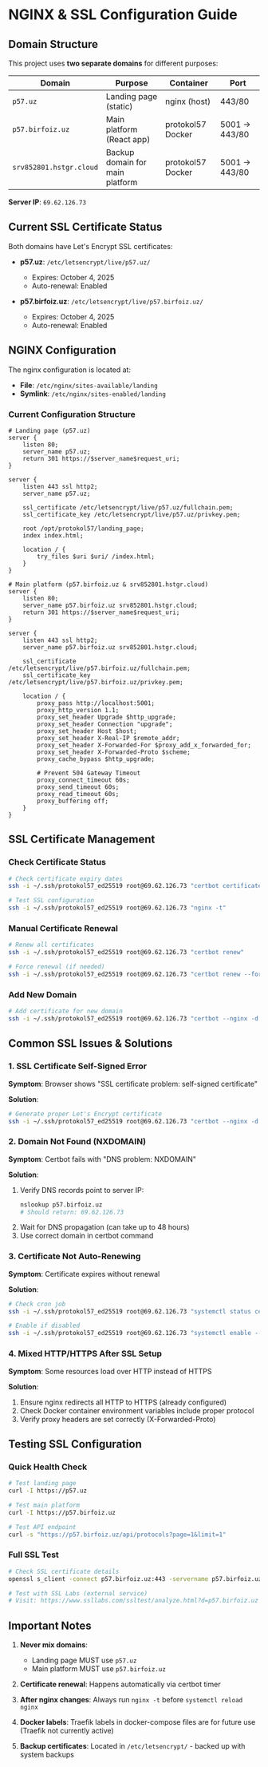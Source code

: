 # NGINX & SSL Configuration Guide

## Domain Structure

This project uses **two separate domains** for different purposes:

| Domain | Purpose | Container | Port |
|--------|---------|-----------|------|
| `p57.uz` | Landing page (static) | nginx (host) | 443/80 |
| `p57.birfoiz.uz` | Main platform (React app) | protokol57 Docker | 5001 → 443/80 |
| `srv852801.hstgr.cloud` | Backup domain for main platform | protokol57 Docker | 5001 → 443/80 |

**Server IP**: `69.62.126.73`

## Current SSL Certificate Status

Both domains have Let's Encrypt SSL certificates:

- **p57.uz**: `/etc/letsencrypt/live/p57.uz/`
  - Expires: October 4, 2025
  - Auto-renewal: Enabled
  
- **p57.birfoiz.uz**: `/etc/letsencrypt/live/p57.birfoiz.uz/`
  - Expires: October 4, 2025
  - Auto-renewal: Enabled

## NGINX Configuration

The nginx configuration is located at:
- **File**: `/etc/nginx/sites-available/landing`
- **Symlink**: `/etc/nginx/sites-enabled/landing`

### Current Configuration Structure

```nginx
# Landing page (p57.uz)
server {
    listen 80;
    server_name p57.uz;
    return 301 https://$server_name$request_uri;
}

server {
    listen 443 ssl http2;
    server_name p57.uz;
    
    ssl_certificate /etc/letsencrypt/live/p57.uz/fullchain.pem;
    ssl_certificate_key /etc/letsencrypt/live/p57.uz/privkey.pem;
    
    root /opt/protokol57/landing_page;
    index index.html;
    
    location / {
        try_files $uri $uri/ /index.html;
    }
}

# Main platform (p57.birfoiz.uz & srv852801.hstgr.cloud)
server {
    listen 80;
    server_name p57.birfoiz.uz srv852801.hstgr.cloud;
    return 301 https://$server_name$request_uri;
}

server {
    listen 443 ssl http2;
    server_name p57.birfoiz.uz srv852801.hstgr.cloud;
    
    ssl_certificate /etc/letsencrypt/live/p57.birfoiz.uz/fullchain.pem;
    ssl_certificate_key /etc/letsencrypt/live/p57.birfoiz.uz/privkey.pem;
    
    location / {
        proxy_pass http://localhost:5001;
        proxy_http_version 1.1;
        proxy_set_header Upgrade $http_upgrade;
        proxy_set_header Connection "upgrade";
        proxy_set_header Host $host;
        proxy_set_header X-Real-IP $remote_addr;
        proxy_set_header X-Forwarded-For $proxy_add_x_forwarded_for;
        proxy_set_header X-Forwarded-Proto $scheme;
        proxy_cache_bypass $http_upgrade;
        
        # Prevent 504 Gateway Timeout
        proxy_connect_timeout 60s;
        proxy_send_timeout 60s;
        proxy_read_timeout 60s;
        proxy_buffering off;
    }
}
```

## SSL Certificate Management

### Check Certificate Status

```bash
# Check certificate expiry dates
ssh -i ~/.ssh/protokol57_ed25519 root@69.62.126.73 "certbot certificates"

# Test SSL configuration
ssh -i ~/.ssh/protokol57_ed25519 root@69.62.126.73 "nginx -t"
```

### Manual Certificate Renewal

```bash
# Renew all certificates
ssh -i ~/.ssh/protokol57_ed25519 root@69.62.126.73 "certbot renew"

# Force renewal (if needed)
ssh -i ~/.ssh/protokol57_ed25519 root@69.62.126.73 "certbot renew --force-renewal"
```

### Add New Domain

```bash
# Add certificate for new domain
ssh -i ~/.ssh/protokol57_ed25519 root@69.62.126.73 "certbot --nginx -d new-domain.com --agree-tos --email admin@p57.uz --non-interactive"
```

## Common SSL Issues & Solutions

### 1. SSL Certificate Self-Signed Error

**Symptom**: Browser shows "SSL certificate problem: self-signed certificate"

**Solution**:
```bash
# Generate proper Let's Encrypt certificate
ssh -i ~/.ssh/protokol57_ed25519 root@69.62.126.73 "certbot --nginx -d p57.birfoiz.uz -d srv852801.hstgr.cloud --agree-tos --email admin@p57.uz --non-interactive"
```

### 2. Domain Not Found (NXDOMAIN)

**Symptom**: Certbot fails with "DNS problem: NXDOMAIN"

**Solution**:
1. Verify DNS records point to server IP:
   ```bash
   nslookup p57.birfoiz.uz
   # Should return: 69.62.126.73
   ```
2. Wait for DNS propagation (can take up to 48 hours)
3. Use correct domain in certbot command

### 3. Certificate Not Auto-Renewing

**Symptom**: Certificate expires without renewal

**Solution**:
```bash
# Check cron job
ssh -i ~/.ssh/protokol57_ed25519 root@69.62.126.73 "systemctl status certbot.timer"

# Enable if disabled
ssh -i ~/.ssh/protokol57_ed25519 root@69.62.126.73 "systemctl enable --now certbot.timer"
```

### 4. Mixed HTTP/HTTPS After SSL Setup

**Symptom**: Some resources load over HTTP instead of HTTPS

**Solution**:
1. Ensure nginx redirects all HTTP to HTTPS (already configured)
2. Check Docker container environment variables include proper protocol
3. Verify proxy headers are set correctly (X-Forwarded-Proto)

## Testing SSL Configuration

### Quick Health Check

```bash
# Test landing page
curl -I https://p57.uz

# Test main platform
curl -I https://p57.birfoiz.uz

# Test API endpoint
curl -s "https://p57.birfoiz.uz/api/protocols?page=1&limit=1"
```

### Full SSL Test

```bash
# Check SSL certificate details
openssl s_client -connect p57.birfoiz.uz:443 -servername p57.birfoiz.uz < /dev/null

# Test with SSL Labs (external service)
# Visit: https://www.ssllabs.com/ssltest/analyze.html?d=p57.birfoiz.uz
```

## Important Notes

1. **Never mix domains**: 
   - Landing page MUST use `p57.uz`
   - Main platform MUST use `p57.birfoiz.uz`
   
2. **Certificate renewal**: Happens automatically via certbot timer
   
3. **After nginx changes**: Always run `nginx -t` before `systemctl reload nginx`

4. **Docker labels**: Traefik labels in docker-compose files are for future use (Traefik not currently active)

5. **Backup certificates**: Located in `/etc/letsencrypt/` - backed up with system backups